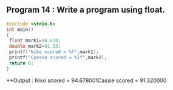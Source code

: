 ## Program 14 : Write a program using float.
```c
#include <stdio.h>
int main() 
{
 float mark1=94.678;
 double mark2=91.32;
 printf("Niko scored = %f",mark1);
 printf("Cassie scored = %lf",mark2);
 return 0;
}
```
**Output : Niko scored = 94.678001Cassie scored = 91.320000

